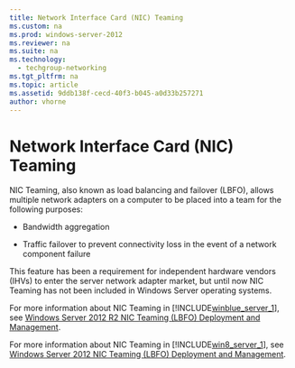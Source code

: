 ```yaml
---
title: Network Interface Card (NIC) Teaming
ms.custom: na
ms.prod: windows-server-2012
ms.reviewer: na
ms.suite: na
ms.technology: 
  - techgroup-networking
ms.tgt_pltfrm: na
ms.topic: article
ms.assetid: 9ddb138f-cecd-40f3-b045-a0d33b257271
author: vhorne
---
```

# Network Interface Card (NIC) Teaming
NIC Teaming, also known as load balancing and failover \(LBFO\), allows multiple network adapters on a computer to be placed into a team for the following purposes:  
  
-   Bandwidth aggregation  
  
-   Traffic failover to prevent connectivity loss in the event of a network component failure  
  
This feature has been a requirement for independent hardware vendors \(IHVs\) to enter the server network adapter market, but until now NIC Teaming has not been included in Windows Server operating systems.  
  
For more information about NIC Teaming in [!INCLUDE[winblue_server_1](../Token/winblue_server_1_md.md)], see [Windows Server 2012 R2 NIC Teaming \(LBFO\) Deployment and Management](http://www.microsoft.com/download/details.aspx?id=40319).  
  
For more information about NIC Teaming in [!INCLUDE[win8_server_1](../Token/win8_server_1_md.md)], see [Windows Server 2012 NIC Teaming \(LBFO\) Deployment and Management](http://www.microsoft.com/download/details.aspx?id=30160).  
  
